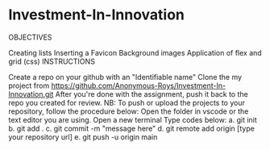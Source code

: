 # Investment-In-Innovation
OBJECTIVES

Creating lists
Inserting a Favicon
Background images
Application of flex and grid (css)
INSTRUCTIONS

Create a repo on your github with an "Identifiable name"
Clone the my project from https://github.com/Anonymous-Roys/Investment-In-Innovation.git
After you're done with the assignment, push it back to the repo you created for review. 
NB: To push or upload the projects to your repository, follow the procedure below:
  Open the folder in vscode or the text editor you are using.
  Open a new terminal
  Type codes below: 
    a. git init 
    b. git add . 
    c. git commit -m "message here" 
    d. git remote add origin [type your repository url] 
    e. git push -u origin main
